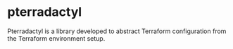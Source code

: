 # pterradactyl
Pterradactyl is a library developed to abstract Terraform configuration from the Terraform environment setup.
